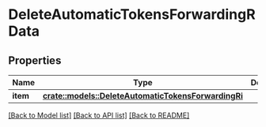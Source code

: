 # DeleteAutomaticTokensForwardingRData

## Properties

Name | Type | Description | Notes
------------ | ------------- | ------------- | -------------
**item** | [**crate::models::DeleteAutomaticTokensForwardingRi**](DeleteAutomaticTokensForwardingRI.md) |  | 

[[Back to Model list]](../README.md#documentation-for-models) [[Back to API list]](../README.md#documentation-for-api-endpoints) [[Back to README]](../README.md)


